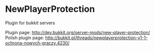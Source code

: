 NewPlayerProtection
===================

Plugin for bukkit servers

Plugin page: http://dev.bukkit.org/server-mods/new-player-protection/
Polish plugin page: http://bukkit.pl/threads/newplayerprotection-v1-1-ochrona-nowych-graczy.4230/
